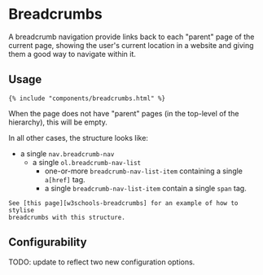 # Breadcrumbs

A breadcrumb navigation provide links back to each "parent" page of the
current page, showing the user's current location in a website and
giving them a good way to navigate within it.

## Usage

```jinja
{% include "components/breadcrumbs.html" %}
```

When the page does not have "parent" pages (in the top-level of the hierarchy), this will be empty.

In all other cases, the structure looks like:

- a single `nav.breadcrumb-nav`
  - a single `ol.breadcrumb-nav-list`
    - one-or-more `breadcrumb-nav-list-item` containing a single
      `a[href]` tag.
    - a single `breadcrumb-nav-list-item` contain a single `span` tag.

```{tip}
See [this page][w3schools-breadcrumbs] for an example of how to stylise
breadcrumbs with this structure.
```

## Configurability

TODO: update to reflect two new configuration options.

[w3schools-breadcrumbs]: https://www.w3schools.com/howto/howto_css_breadcrumbs.asp
